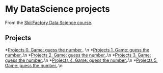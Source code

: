 # My DataScience projects


From the [SkiilFactory Data Science course](https://skillfactory.ru/data-science).


## Projects

*[Projects 0. Game: guess the number.](https://github.com/Denis-python/VS_code/tree/main/Project_0). \n
*[Projects 1. Game: guess the number.]().\n
*[Projects 2. Game: guess the number.]().\n
*[Projects 3. Game: guess the number.]().\n
*[Projects 4. Game: guess the number.]().\n
*[Projects 5. Game: guess the number.]().\n